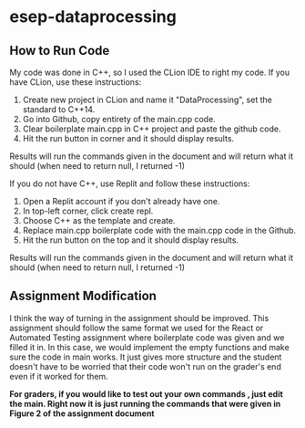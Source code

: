 # esep-dataprocessing

## How to Run Code
My code was done in C++, so I used the CLion IDE to right my code. If you have CLion, use these instructions:
1. Create new project in CLion and name it "DataProcessing", set the standard to C++14.
2. Go into Github, copy entirety of the main.cpp code.
3. Clear boilerplate main.cpp in C++ project and paste the github code.
4. Hit the run button in corner and it should display results.

Results will run the commands given in the document and will return what it should (when need to return null, I returned -1)

If you do not have C++, use Replit and follow these instructions:
1. Open a Replit account if you don't already have one.
2. In top-left corner, click create repl.
3. Choose C++ as the template and create.
4. Replace main.cpp boilerplate code with the main.cpp code in the Github.
5. Hit the run button on the top and it should display results.

Results will run the commands given in the document and will return what it should (when need to return null, I returned -1)

## Assignment Modification
I think the way of turning in the assignment should be improved. This assignment should follow the same format we used for the React or Automated Testing assignment where boilerplate code was given and we filled it in. In this case, we would implement the empty functions and make sure the code in main works. It just gives more structure and the student doesn't have to be worried that their code won't run on the grader's end even if it worked for them.

**For graders, if you would like to test out your own commands , just edit the main. Right now it is just running the commands that were given in Figure 2 of the assignment document**
